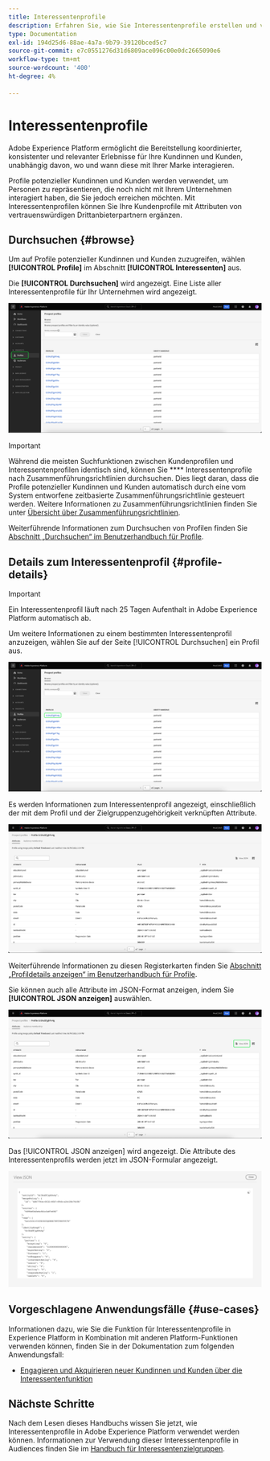 ```yaml
---
title: Interessentenprofile
description: Erfahren Sie, wie Sie Interessentenprofile erstellen und verwenden, um mithilfe von Drittanbieterinformationen Informationen über unbekannte Kunden zu sammeln.
type: Documentation
exl-id: 194d25d6-88ae-4a7a-9b79-39120bced5c7
source-git-commit: e7c0551276d31d6809ace096c00e0dc2665090e6
workflow-type: tm+mt
source-wordcount: '400'
ht-degree: 4%

---
```


# Interessentenprofile

Adobe Experience Platform ermöglicht die Bereitstellung koordinierter, konsistenter und relevanter Erlebnisse für Ihre Kundinnen und Kunden, unabhängig davon, wo und wann diese mit Ihrer Marke interagieren.

Profile potenzieller Kundinnen und Kunden werden verwendet, um Personen zu repräsentieren, die noch nicht mit Ihrem Unternehmen interagiert haben, die Sie jedoch erreichen möchten. Mit Interessentenprofilen können Sie Ihre Kundenprofile mit Attributen von vertrauenswürdigen Drittanbieterpartnern ergänzen.

## Durchsuchen {#browse}

Um auf Profile potenzieller Kundinnen und Kunden zuzugreifen, wählen **[!UICONTROL Profile]** im Abschnitt **[!UICONTROL Interessenten]** aus.

Die **[!UICONTROL Durchsuchen]** wird angezeigt. Eine Liste aller Interessentenprofile für Ihr Unternehmen wird angezeigt.

![Die Schaltfläche [!UICONTROL Profile] ist hervorgehoben und zeigt die Seite [!UICONTROL Durchsuchen] für Interessentenprofile an.](../images/prospect-profile/browse-profiles.png)

>[!IMPORTANT]
>
>Während die meisten Suchfunktionen zwischen Kundenprofilen und Interessentenprofilen identisch sind, können Sie **** Interessentenprofile nach Zusammenführungsrichtlinien durchsuchen. Dies liegt daran, dass die Profile potenzieller Kundinnen und Kunden automatisch durch eine vom System entworfene zeitbasierte Zusammenführungsrichtlinie gesteuert werden. Weitere Informationen zu Zusammenführungsrichtlinien finden Sie unter [Übersicht über Zusammenführungsrichtlinien](../merge-policies/overview.md).

Weiterführende Informationen zum Durchsuchen von Profilen finden Sie [ Abschnitt „Durchsuchen“ im Benutzerhandbuch für Profile](./user-guide.md#browse-identity).

## Details zum Interessentenprofil {#profile-details}

>[!IMPORTANT]
>
>Ein Interessentenprofil läuft nach 25 Tagen Aufenthalt in Adobe Experience Platform automatisch ab.

Um weitere Informationen zu einem bestimmten Interessentenprofil anzuzeigen, wählen Sie auf der Seite [!UICONTROL Durchsuchen] ein Profil aus.

![Ein Interessentenprofil ist auf der Durchsuchen-Seite hervorgehoben.](../images/prospect-profile/select-specific-profile.png)

Es werden Informationen zum Interessentenprofil angezeigt, einschließlich der mit dem Profil und der Zielgruppenzugehörigkeit verknüpften Attribute.

![Die Seite mit den Details des Interessentenprofils wird angezeigt.](../images/prospect-profile/profile-details.png)

Weiterführende Informationen zu diesen Registerkarten finden Sie [ Abschnitt „Profildetails anzeigen“ im Benutzerhandbuch für Profile](./user-guide.md#profile-detail).

Sie können auch alle Attribute im JSON-Format anzeigen, indem Sie **[!UICONTROL JSON anzeigen]** auswählen.

![Die Schaltfläche [!UICONTROL JSON anzeigen] ist auf der Seite mit den Profildetails für Interessenten hervorgehoben.](../images/prospect-profile/profile-select-view-json.png)

Das [!UICONTROL JSON anzeigen] wird angezeigt. Die Attribute des Interessentenprofils werden jetzt im JSON-Formular angezeigt.

![Die Attribute des Interessentenprofils werden im JSON-Formular angezeigt.](../images/prospect-profile/profile-view-json.png)

## Vorgeschlagene Anwendungsfälle {#use-cases}

Informationen dazu, wie Sie die Funktion für Interessentenprofile in Experience Platform in Kombination mit anderen Platform-Funktionen verwenden können, finden Sie in der Dokumentation zum folgenden Anwendungsfall:

- [Engagieren und Akquirieren neuer Kundinnen und Kunden über die Interessentenfunktion](../../rtcdp/partner-data/prospecting.md)

## Nächste Schritte

Nach dem Lesen dieses Handbuchs wissen Sie jetzt, wie Interessentenprofile in Adobe Experience Platform verwendet werden können. Informationen zur Verwendung dieser Interessentenprofile in Audiences finden Sie im [Handbuch für Interessentenzielgruppen](../../segmentation/types/prospect-audiences.md).
